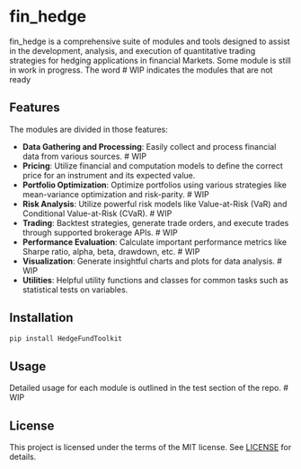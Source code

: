 # fin_hedge
fin_hedge is a comprehensive suite of modules and tools designed to assist in the development, analysis, and execution of quantitative trading strategies for hedging applications in financial Markets.
Some module is still in work in progress. The word # WIP indicates the modules that are not ready

## Features
The modules are divided in those features: 
- **Data Gathering and Processing**: Easily collect and process financial data from various sources.  # WIP
- **Pricing**: Utilize financial and computation models to define the correct price for an instrument and its expected value. 
- **Portfolio Optimization**: Optimize portfolios using various strategies like mean-variance optimization and risk-parity. # WIP 
- **Risk Analysis**: Utilize powerful risk models like Value-at-Risk (VaR) and Conditional Value-at-Risk (CVaR). # WIP
- **Trading**: Backtest strategies, generate trade orders, and execute trades through supported brokerage APIs. # WIP
- **Performance Evaluation**: Calculate important performance metrics like Sharpe ratio, alpha, beta, drawdown, etc. # WIP
- **Visualization**: Generate insightful charts and plots for data analysis. # WIP
- **Utilities**: Helpful utility functions and classes for common tasks such as statistical tests on variables.

## Installation
```bash
pip install HedgeFundToolkit
```

## Usage
Detailed usage for each module is outlined in the test section of the repo. # WIP

## License
This project is licensed under the terms of the MIT license. See [LICENSE](LICENSE) for details.